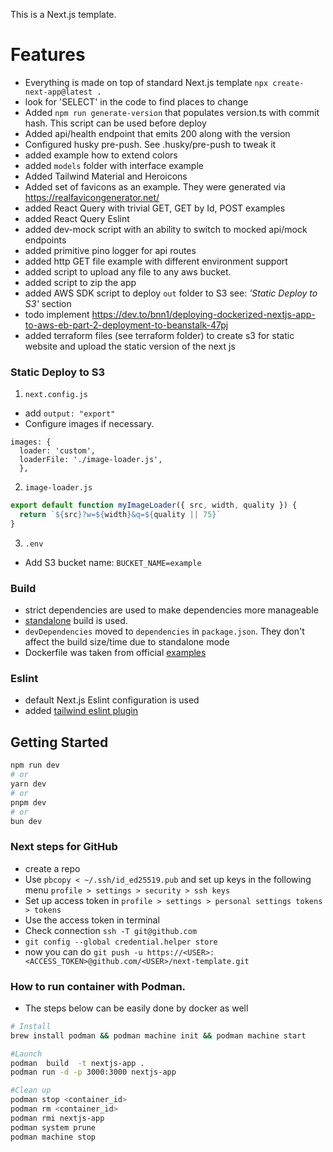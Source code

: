This is a Next.js template. 

# Features

- Everything is made on top of standard Next.js template `npx create-next-app@latest . ` 
- look for 'SELECT' in the code to find places to change
- Added `npm run generate-version` that populates version.ts with commit hash. This script can be used before deploy 
- Added api/health endpoint that emits 200 along with the version
- Configured husky pre-push. See .husky/pre-push to tweak it
- added example how to extend colors
- added `models` folder with interface example
- Added Tailwind Material and Heroicons
- Added set of favicons as an example. They were generated via https://realfavicongenerator.net/
- added React Query with trivial GET, GET by Id, POST examples
- added React Query Eslint
- added dev-mock script with an ability to switch to mocked api/mock endpoints
- added primitive pino logger for api routes
- added http GET file example with different environment support
- added script to upload any file to any aws bucket.
- added script to zip the app
- added AWS SDK script to deploy `out` folder to S3 see: _'Static Deploy to S3'_ section
- todo implement https://dev.to/bnn1/deploying-dockerized-nextjs-app-to-aws-eb-part-2-deployment-to-beanstalk-47pj
- added terraform files (see terraform folder) to create s3 for static website and upload the static version of the next js


### Static Deploy to S3

1. `next.config.js`
- add `output: "export"` 
- Configure images if necessary.
```
images: {
  loader: 'custom',
  loaderFile: './image-loader.js',
  },
```

2. `image-loader.js`

```javascript
export default function myImageLoader({ src, width, quality }) {
  return `${src}?w=${width}&q=${quality || 75}`
}
```
3. `.env`
- Add S3 bucket name: `BUCKET_NAME=example`

### Build

- strict dependencies are used to make dependencies more manageable
- [standalone](https://tech.competa.com/standalone-deployment-of-nextjs-3286490cb39b) build is used.
- `devDependencies` moved to `dependencies` in `package.json`. They don't affect the build size/time due to standalone mode
- Dockerfile was taken from official [examples](https://github.com/vercel/next.js/blob/canary/examples/with-docker/Dockerfile)

### Eslint

- default Next.js Eslint configuration is used
- added [tailwind eslint plugin](https://www.npmjs.com/package/eslint-plugin-tailwindcss)


## Getting Started

```bash
npm run dev
# or
yarn dev
# or
pnpm dev
# or
bun dev
```


### Next steps for GitHub

- create a repo
- Use `pbcopy < ~/.ssh/id_ed25519.pub` and set up keys in the following menu `profile > settings > security > ssh keys`
- Set up access token in `profile > settings > personal settings tokens > tokens`
- Use the access token in terminal
- Check connection `ssh -T git@github.com`
- `git config --global credential.helper store`
- now you can do `git push -u https://<USER>:<ACCESS_TOKEN>@github.com/<USER>/next-template.git`


### How to run container with Podman.

- The steps below can be easily done by docker as well

```bash
# Install
brew install podman && podman machine init && podman machine start

#Launch
podman  build  -t nextjs-app .
podman run -d -p 3000:3000 nextjs-app

#Clean up
podman stop <container_id>
podman rm <container_id>
podman rmi nextjs-app
podman system prune
podman machine stop
```




